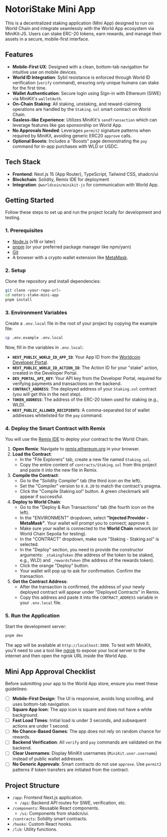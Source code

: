 # NotoriStake Mini App

This is a decentralized staking application (Mini App) designed to run on World Chain and integrate seamlessly with the World App ecosystem via MiniKit-JS. Users can stake ERC-20 tokens, earn rewards, and manage their assets in a secure, mobile-first interface.

## Features

- **Mobile-First UX**: Designed with a clean, bottom-tab navigation for intuitive use on mobile devices.
- **World ID Integration**: Sybil resistance is enforced through World ID verification (`verify` command), ensuring only unique humans can stake for the first time.
- **Wallet Authentication**: Secure login using Sign-in with Ethereum (SIWE) via MiniKit's `walletAuth`.
- **On-Chain Staking**: All staking, unstaking, and reward-claiming operations are handled by the `Staking.sol` smart contract on World Chain.
- **Gasless-like Experience**: Utilizes MiniKit's `sendTransaction` which can leverage features like gas sponsorship on World App.
- **No Approvals Needed**: Leverages `permit2` signature patterns when required by MiniKit, avoiding generic ERC20 `approve` calls.
- **Optional Boosts**: Includes a "Boosts" page demonstrating the `pay` command for in-app purchases with WLD or USDC.

## Tech Stack

- **Frontend**: Next.js 15 (App Router), TypeScript, Tailwind CSS, shadcn/ui
- **Blockchain**: Solidity, Remix IDE for deployment
- **Integration**: `@worldcoin/minikit-js` for communication with World App.

## Getting Started

Follow these steps to set up and run the project locally for development and testing.

### 1. Prerequisites

- [Node.js](https://nodejs.org/en/) (v18 or later)
- [pnpm](https://pnpm.io/installation) (or your preferred package manager like npm/yarn)
- [Git](https://git-scm.com/)
- A browser with a crypto wallet extension like [MetaMask](https://metamask.io/).

### 2. Setup

Clone the repository and install dependencies:

```bash
git clone <your-repo-url>
cd notori-stake-mini-app
pnpm install
```

### 3. Environment Variables

Create a `.env.local` file in the root of your project by copying the example file:

```bash
cp .env.example .env.local
```

Now, fill in the variables in `.env.local`:

- **`NEXT_PUBLIC_WORLD_ID_APP_ID`**: Your App ID from the [Worldcoin Developer Portal](https://developer.worldcoin.org/).
- **`NEXT_PUBLIC_WORLD_ID_ACTION_ID`**: The Action ID for your "stake" action, created in the Developer Portal.
- **`DEV_PORTAL_API_KEY`**: Your API key from the Developer Portal, required for verifying payments and transactions on the backend.
- **`CONTRACT_ADDRESS`**: The deployed address of your `Staking.sol` contract (you will get this in the next step).
- **`TOKEN_ADDRESS`**: The address of the ERC-20 token used for staking (e.g., WLD).
- **`NEXT_PUBLIC_ALLOWED_RECIPIENTS`**: A comma-separated list of wallet addresses whitelisted for the `pay` command.

### 4. Deploy the Smart Contract with Remix

You will use the [Remix IDE](https://remix.ethereum.org/) to deploy your contract to the World Chain.

1.  **Open Remix**: Navigate to [remix.ethereum.org](https://remix.ethereum.org/) in your browser.
2.  **Load the Contract**:
    *   In the "File Explorers" tab, create a new file named `Staking.sol`.
    *   Copy the entire content of `contracts/Staking.sol` from this project and paste it into the new file in Remix.
3.  **Compile the Contract**:
    *   Go to the "Solidity Compiler" tab (the third icon on the left).
    *   Set the "Compiler" version to `0.8.20` to match the contract's pragma.
    *   Click the "Compile Staking.sol" button. A green checkmark will appear if successful.
4.  **Deploy to World Chain**:
    *   Go to the "Deploy & Run Transactions" tab (the fourth icon on the left).
    *   In the "ENVIRONMENT" dropdown, select **"Injected Provider - MetaMask"**. Your wallet will prompt you to connect; approve it.
    *   Make sure your wallet is connected to the **World Chain** network (or World Chain Sepolia for testing).
    *   In the "CONTRACT" dropdown, make sure "Staking - Staking.sol" is selected.
    *   In the "Deploy" section, you need to provide the constructor arguments: `_stakingToken` (the address of the token to be staked, e.g., WLD) and `_rewardsToken` (the address of the rewards token).
    *   Click the orange "Deploy" button.
    *   Your wallet will pop up to ask for confirmation. Confirm the transaction.
5.  **Get the Contract Address**:
    *   After the transaction is confirmed, the address of your newly deployed contract will appear under "Deployed Contracts" in Remix.
    *   Copy this address and paste it into the `CONTRACT_ADDRESS` variable in your `.env.local` file.

### 5. Run the Application

Start the development server:

```bash
pnpm dev
```

The app will be available at `http://localhost:3000`. To test with MiniKit, you'll need to use a tool like [ngrok](https://ngrok.com/) to expose your local server to the internet and then open the ngrok URL inside the World App.

## Mini App Approval Checklist

Before submitting your app to the World App store, ensure you meet these guidelines:

- [ ] **Mobile-First Design**: The UI is responsive, avoids long scrolling, and uses bottom-tab navigation.
- [ ] **Square App Icon**: The app icon is square and does not have a white background.
- [ ] **Fast Load Times**: Initial load is under 3 seconds, and subsequent actions are under 1 second.
- [ ] **No Chance-Based Games**: The app does not rely on random chance for rewards.
- [ ] **Backend Verification**: All `verify` and `pay` commands are validated on the backend.
- [ ] **Clear Usernames**: Display MiniKit usernames (`MiniKit.user.username`) instead of public wallet addresses.
- [ ] **No Generic Approvals**: Smart contracts do not use `approve`. Use `permit2` patterns if token transfers are initiated from the contract.

## Project Structure

-   `/app`: Frontend Next.js application.
    -   `/api`: Backend API routes for SIWE, verification, etc.
-   `/components`: Reusable React components.
    -   `/ui`: Components from shadcn/ui.
-   `/contracts`: Solidity smart contracts.
-   `/hooks`: Custom React hooks.
-   `/lib`: Utility functions.
